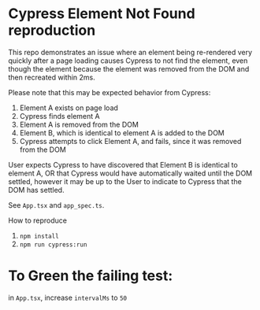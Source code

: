 # Cypress Element Not Found reproduction

This repo demonstrates an issue where an element being re-rendered very quickly after a page loading causes Cypress to not find the element, even though the element because the element was removed from the DOM and then recreated within 2ms.

Please note that this may be expected behavior from Cypress:

1. Element A exists on page load
1. Cypress finds element A
1. Element A is removed from the DOM
1. Element B, which is identical to element A is added to the DOM
1. Cypress attempts to click Element A, and fails, since it was removed from the DOM

User expects Cypress to have discovered that Element B is identical to element A, OR that Cypress would have automatically waited until the DOM settled, however
it may be up to the User to indicate to Cypress that the DOM has settled.

See `App.tsx` and `app_spec.ts`.

How to reproduce
1. `npm install`
1. `npm run cypress:run`

# To Green the failing test:
in `App.tsx`, increase `intervalMs` to `50`